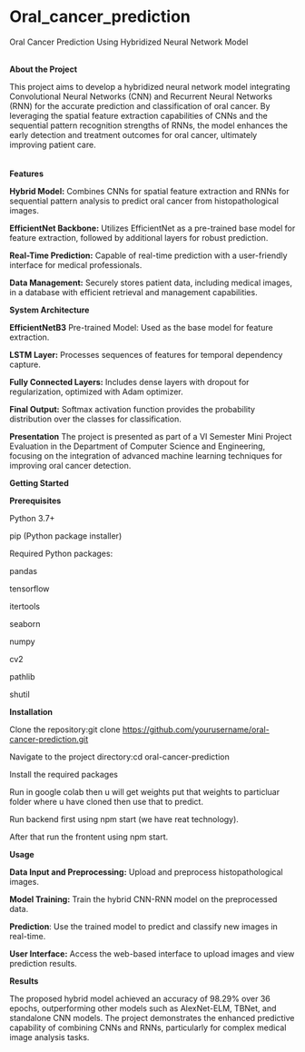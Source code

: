 # Oral_cancer_prediction
Oral Cancer Prediction Using Hybridized Neural Network Model
<br><br>

**About the Project**

This project aims to develop a hybridized neural network model integrating Convolutional Neural Networks (CNN) and Recurrent Neural Networks (RNN) for the accurate prediction and classification of oral cancer. By leveraging the spatial feature extraction capabilities of CNNs and the sequential pattern recognition strengths of RNNs, the model enhances the early detection and treatment outcomes for oral cancer, ultimately improving patient care.
<br><br><br>
**Features**

**Hybrid Model:** Combines CNNs for spatial feature extraction and RNNs for sequential pattern analysis to predict oral cancer from histopathological images.

**EfficientNet Backbone:** Utilizes EfficientNet as a pre-trained base model for feature extraction, followed by additional layers for robust prediction.

**Real-Time Prediction:** Capable of real-time prediction with a user-friendly interface for medical professionals.

**Data Management:** Securely stores patient data, including medical images, in a database with efficient retrieval and management capabilities.




**System Architecture**

**EfficientNetB3** Pre-trained Model: Used as the base model for feature extraction.

**LSTM Layer:** Processes sequences of features for temporal dependency capture.

**Fully Connected Layers:** Includes dense layers with dropout for regularization, optimized with Adam optimizer.

**Final Output:** Softmax activation function provides the probability distribution over the classes for classification.

**Presentation**
The project is presented as part of a VI Semester Mini Project Evaluation in the Department of Computer Science and Engineering, focusing on the integration of advanced machine learning techniques for improving oral cancer detection.




**Getting Started**

**Prerequisites**

Python 3.7+

pip (Python package installer)

Required Python packages:

pandas

tensorflow

itertools

seaborn

numpy

cv2

pathlib

shutil




**Installation**

Clone the repository:git clone https://github.com/yourusername/oral-cancer-prediction.git

Navigate to the project directory:cd oral-cancer-prediction

Install the required packages

Run in google colab then u will get weights put that weights to particluar folder where u have cloned then use that to predict.

Run backend first using npm start (we have reat technology).

After that run the frontent using npm start.




**Usage**

**Data Input and Preprocessing:** Upload and preprocess histopathological images.

**Model Training:** Train the hybrid CNN-RNN model on the preprocessed data.

**Prediction**: Use the trained model to predict and classify new images in real-time.

**User Interface:** Access the web-based interface to upload images and view prediction results.




**Results**

The proposed hybrid model achieved an accuracy of 98.29% over 36 epochs, outperforming other models such as AlexNet-ELM, TBNet, and standalone CNN models. The project demonstrates the enhanced predictive capability of combining CNNs and RNNs, particularly for complex medical image analysis tasks.

